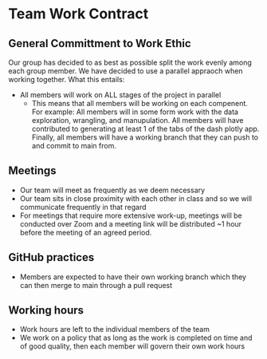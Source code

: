 # Team Work Contract

## General Committment to Work Ethic

Our group has decided to as best as possible split the work evenly among each group member. We have decided to use a parallel appraoch when working together. What this entails:
- All members will work on ALL stages of the project in parallel
  - This means that all members will be working on each compenent. For example: All members will in some form work with the data exploration, wrangling, and manupulation. All members will have contributed to generating at least 1 of the tabs of the dash plotly app. Finally, all members will have a working branch that they can push to and commit to main from.

## Meetings
- Our team will meet as frequently as we deem necessary
- Our team sits in close proximity with each other in class and so we will communicate frequently in that regard
- For meetings that require more extensive work-up, meetings will be conducted over Zoom and a meeting link will be distributed ~1 hour before the meeting of an agreed period.

## GitHub practices
- Members are expected to have their own working branch which they can then merge to main through a pull request

## Working hours
- Work hours are left to the individual members of the team
- We work on a policy that as long as the work is completed on time and of good quality, then each member will govern their own work hours